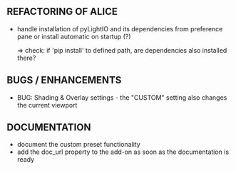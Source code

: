 ## REFACTORING OF ALICE

- handle installation of pyLightIO and its dependencies from preference pane or
  install automatic on startup (?)

  => check: if 'pip install' to defined path, are dependencies also installed there?

## BUGS / ENHANCEMENTS

- BUG: Shading & Overlay settings - the "CUSTOM" setting also changes the current viewport

## DOCUMENTATION

- document the custom preset functionality
- add the doc_url property to the add-on as soon as the documentation is ready

